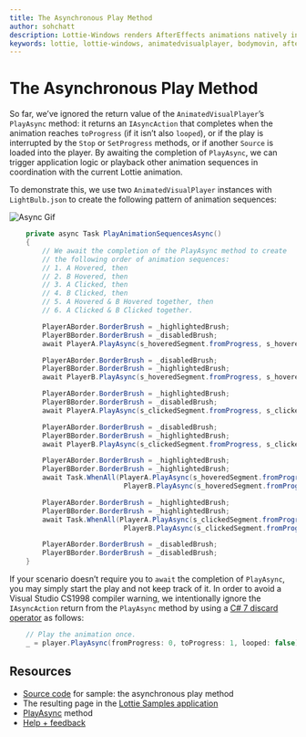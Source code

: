 ```yaml
---
title: The Asynchronous Play Method
author: sohchatt
description: Lottie-Windows renders AfterEffects animations natively in Windows applications.
keywords: lottie, lottie-windows, animatedvisualplayer, bodymovin, aftereffects, windows 10, uwp, uwp community toolkit
---
```


# The Asynchronous Play Method

So far, we’ve ignored the return value of the `AnimatedVisualPlayer`’s `PlayAsync` method: it returns an `IAsyncAction` that completes when the animation reaches `toProgress` (if it isn’t also `looped`), or if the play is interrupted by the `Stop` or `SetProgress` methods, or if another `Source` is loaded into the player. By awaiting the completion of `PlayAsync`, we can trigger application logic or playback other animation sequences in coordination with the current Lottie animation.

To demonstrate this, we use two `AnimatedVisualPlayer` instances with `LightBulb.json` to create the following pattern of animation sequences:

![Async Gif](../resources/images/Animations/Lottie/LottieDocs_Async.gif)

```C#
    private async Task PlayAnimationSequencesAsync()
    {
        // We await the completion of the PlayAsync method to create 
        // the following order of animation sequences: 
        // 1. A Hovered, then
        // 2. B Hovered, then
        // 3. A Clicked, then
        // 4. B Clicked, then
        // 5. A Hovered & B Hovered together, then
        // 6. A Clicked & B Clicked together.

        PlayerABorder.BorderBrush = _highlightedBrush;
        PlayerBBorder.BorderBrush = _disabledBrush;
        await PlayerA.PlayAsync(s_hoveredSegment.fromProgress, s_hoveredSegment.toProgress, s_hoveredSegment.looping);

        PlayerABorder.BorderBrush = _disabledBrush;
        PlayerBBorder.BorderBrush = _highlightedBrush;
        await PlayerB.PlayAsync(s_hoveredSegment.fromProgress, s_hoveredSegment.toProgress, s_hoveredSegment.looping);

        PlayerABorder.BorderBrush = _highlightedBrush;
        PlayerBBorder.BorderBrush = _disabledBrush;
        await PlayerA.PlayAsync(s_clickedSegment.fromProgress, s_clickedSegment.toProgress, s_clickedSegment.looping);

        PlayerABorder.BorderBrush = _disabledBrush;
        PlayerBBorder.BorderBrush = _highlightedBrush;
        await PlayerB.PlayAsync(s_clickedSegment.fromProgress, s_clickedSegment.toProgress, s_clickedSegment.looping);

        PlayerABorder.BorderBrush = _highlightedBrush;
        PlayerBBorder.BorderBrush = _highlightedBrush;
        await Task.WhenAll(PlayerA.PlayAsync(s_hoveredSegment.fromProgress, s_hoveredSegment.toProgress, s_hoveredSegment.looping).AsTask(),
                            PlayerB.PlayAsync(s_hoveredSegment.fromProgress, s_hoveredSegment.toProgress, s_hoveredSegment.looping).AsTask());

        PlayerABorder.BorderBrush = _highlightedBrush;
        PlayerBBorder.BorderBrush = _highlightedBrush;
        await Task.WhenAll(PlayerA.PlayAsync(s_clickedSegment.fromProgress, s_clickedSegment.toProgress, s_clickedSegment.looping).AsTask(),
                            PlayerB.PlayAsync(s_clickedSegment.fromProgress, s_clickedSegment.toProgress, s_clickedSegment.looping).AsTask());

        PlayerABorder.BorderBrush = _disabledBrush;
        PlayerBBorder.BorderBrush = _disabledBrush;
    }

```

If your scenario doesn’t require you to `await` the completion of `PlayAsync`, you may simply start the play and not keep track of it. In order to avoid a Visual Studio CS1998 compiler warning, we intentionally ignore the `IAsyncAction` return from the `PlayAsync` method by using a [C# 7 discard operator](https://docs.microsoft.com/dotnet/csharp/discards#a-standalone-discard) as follows:

```c#
    // Play the animation once.
    _ = player.PlayAsync(fromProgress: 0, toProgress: 1, looped: false);
```

## Resources

* [Source code](https://github.com/windows-toolkit/Lottie-Windows/blob/master/samples/LottieSamples/Scenarios/AsyncPage.xaml.cs) for sample: the asynchronous play method
* The resulting page in the [Lottie Samples application](aka.ms/lottiesamples)
* [PlayAsync](https://docs.microsoft.com/uwp/api/microsoft.ui.xaml.controls.animatedvisualplayer.playasync) method
* [Help + feedback](https://github.com/windows-toolkit/Lottie-Windows/issues)